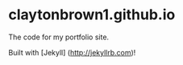 claytonbrown1.github.io
=============================

The code for my portfolio site.

Built with [Jekyll] (http://jekyllrb.com)!